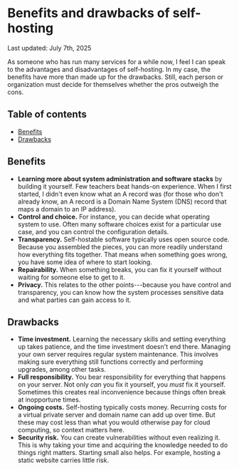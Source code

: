 # Benefits and drawbacks of self-hosting

Last updated: July 7th, 2025

As someone who has run many services for a while now, I feel I can speak
to the advantages and disadvantages of self-hosting. In my case, the
benefits have more than made up for the drawbacks. Still, each person or
organization must decide for themselves whether the pros outweigh the
cons.

## Table of contents

<!-- mtoc-start -->

- [Benefits](#benefits)
- [Drawbacks](#drawbacks)

<!-- mtoc-end -->

## Benefits

- **Learning more about system administration and software stacks** by
  building it yourself. Few teachers beat hands-on experience. When I
  first started, I didn't even know what an A record was (for those who
  don't already know, an A record is a Domain Name System (DNS) record
  that maps a domain to an IP address).
- **Control and choice.** For instance, you can decide what operating
  system to use. Often many software choices exist for a particular
  use case, and you can control the configuration details.
- **Transparency.** Self-hostable software typically uses open source
  code. Because you assembled the pieces, you can more readily understand
  how everything fits together. That means when something goes wrong, you
  have some idea of where to start looking.
- **Repairability.** When something breaks, you can fix it yourself
  without waiting for someone else to get to it.
- **Privacy.** This relates to the other points---because you have
  control and transparency, you can know how the system processes
  sensitive data and what parties can gain access to it.

## Drawbacks

- **Time investment.** Learning the necessary skills and setting
  everything up takes patience, and the time investment doesn't end there.
  Managing your own server requires regular system maintenance. This
  involves making sure everything still functions correctly and performing
  upgrades, among other tasks.
- **Full responsibility.** You bear responsibility for everything that
  happens on your server. Not only _can_ you fix it yourself, you _must_
  fix it yourself. Sometimes this creates real inconvenience because
  things often break at inopportune times.
- **Ongoing costs.** Self-hosting typically costs money. Recurring costs
  for a virtual private server and domain name can add up over time. But
  these may cost less than what you would otherwise pay for cloud
  computing, so context matters here.
- **Security risk.** You can create vulnerabilities without
  even realizing it. This is why taking your time and acquiring the
  knowledge needed to do things right matters. Starting small also helps.
  For example, hosting a static website carries little risk.
